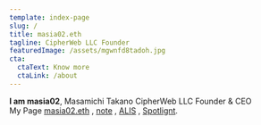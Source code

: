 ```yaml
---
template: index-page
slug: /
title: masia02.eth
tagline: CipherWeb LLC Founder
featuredImage: /assets/mgwnfd8tadoh.jpg
cta:
  ctaText: Know more
  ctaLink: /about
---
```

**I am masia02**, Masamichi Takano CipherWeb LLC Founder & CEO\
My Page [masia02.eth](http://masia02.eth.link/) , [note](https://note.com/masia02) , [ALIS](https://alis.to/users/masia02) , [Spotlignt](https://spotlight.soy/mypage?user_id=122).